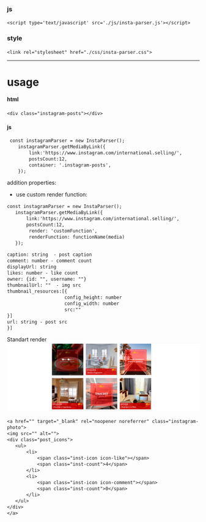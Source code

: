 

### js
```<script type='text/javascript' src='./js/insta-parser.js'></script>```
### style
```<link rel="stylesheet" href="./css/insta-parser.css">```

---
# usage
#### html
```<div class="instagram-posts"></div> ```
#### js
```
 const instagramParser = new InstaParser();
    instagramParser.getMediaByLink({
        link:'https://www.instagram.com/international.selling/',
        postsCount:12,
        container: '.instagram-posts',
    });
```    
addition properties:
 - use custom render function: 
 ```
 const instagramParser = new InstaParser();
    instagramParser.getMediaByLink({
        link:'https://www.instagram.com/international.selling/',
        postsCount:12,
         render: 'customFunction',
         renderFunction: functionName(media)
    });
 ```
 ```media = [{
caption: string  - post caption
comment: number - comment count
displayUrl: string
likes: number - like count
owner: {id: "", username: ""} 
thumbnailUrl: ""  - img src
thumbnail_resources:[{
                      config_height: number
                      config_width: number
                      src:""
}] 
url: string - post src
}]
```
Standart render
 ![Alt-текст](https://github.com/sashgorych/akrona/blob/master/insta.jpg "Орк")
 ```
 <a href="" target="_blank" rel="noopener noreferrer" class="instagram-photo">
 <img src="" alt="">
 <div class="post_icons">
    <ul>
        <li>
            <span class="inst-icon icon-like"></span>
            <span class="inst-count">4</span>
        </li>
        <li>
            <span class="inst-icon icon-comment"></span>
            <span class="inst-count">0</span>
        </li>
    </ul>
</div>
</a>
```
